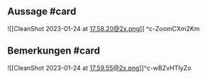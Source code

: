 ## Aussage #card 
![[CleanShot 2023-01-24 at 17.58.20@2x.png]]
^c-ZoomCXm2Km

## Bemerkungen #card 
![[CleanShot 2023-01-24 at 17.59.55@2x.png]]^c-wBZvHTIyZo
